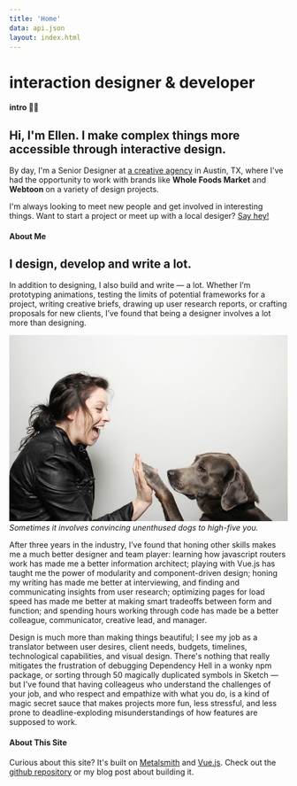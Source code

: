 ```yaml
---
title: 'Home'
data: api.json
layout: index.html 
---
```

# interaction designer & developer

#### intro 👋🏻
## Hi, I'm Ellen. I make complex things more accessible through interactive design.

By day, I'm a Senior Designer at [a creative agency](http://www.emergentorder.com) in Austin, TX, where I've had the opportunity to work with brands like **Whole Foods Market** and **Webtoon** on a variety of design projects.

I'm always looking to meet new people and get involved in interesting things. Want to start a project or meet up with a local desiger? [Say hey!](/#get-in-touch)

<highlights number="3" subtitle="highlight reel ✨"></highlights>

#### About Me
## I design, develop and write  a lot.

In addition to designing, I also build and write — a lot. Whether I’m prototyping animations, testing the limits of potential frameworks for a project, writing creative briefs, drawing up user research reports, or crafting proposals for new clients, I’ve found that being a designer involves a lot more than designing.

!['Me & Gunner'](../assets/me_and_gunner.png)
_Sometimes it involves convincing unenthused dogs to high-five you._

After three years in the industry, I’ve found that honing other skills makes me a much better designer and team player: learning how javascript routers work has made me a better information architect; playing with Vue.js has taught me the power of modularity and component-driven design; honing my writing has made me better at interviewing, and finding and communicating insights from user research; optimizing pages for load speed has made me better at making smart tradeoffs between form and function; and spending hours working through code has made be a better colleague, communicator, creative lead, and manager.

Design is much more than making things beautiful; I see my job as a translator between user desires, client needs, budgets, timelines, technological capabilities, and visual design. There's nothing that really mitigates the frustration of debugging Dependency Hell in a wonky npm package, or sorting through 50 magically duplicated symbols in Sketch — but I've found that having colleageus who understand the challenges of your job, and who respect and empathize with what you do, is a kind of magic secret sauce that makes projects more fun, less stressful, and less prone to deadline-exploding misunderstandings of how features are supposed to work.

<thoughts></thoughts>

<get-in-touch></get-in-touch>

#### About This Site
Curious about this site? It's built on [Metalsmith](http://www.metalsmith.io/) and [Vue.js](https://vuejs.org/). Check out the[ github repository](https://github.com/elliebartling/portfolio-new) or my blog post about building it.